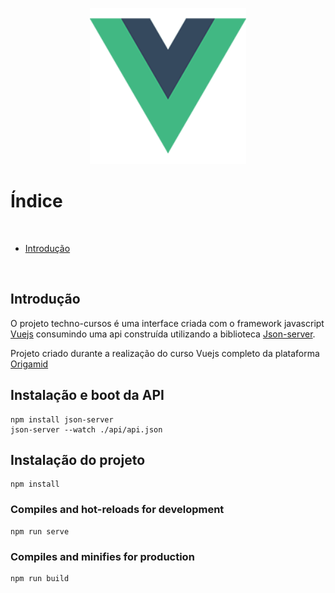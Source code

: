 <p align="center"><a href="https://vuejs.org/" target="_blank"><img src="/src/assets/logo.png" width="250"></a></p>

# Índice

<br>
 
   * [Introdução](#Introdução)
<br>

## Introdução

<p>
 O projeto techno-cursos é uma interface criada com o framework javascript <a target="_blank" href="https://vuejs.org/">Vuejs</a> consumindo uma api 
 construída utilizando a biblioteca <a target="_blank" href="https://www.npmjs.com/package/json-server">Json-server</a>.
 
 Projeto criado durante a realização do curso Vuejs completo da plataforma <a target="_blank" href="https://www.origamid.com/">Origamid</a>
</p>

## Instalação e boot da API

```
npm install json-server
json-server --watch ./api/api.json
```

## Instalação do projeto

```
npm install
```

### Compiles and hot-reloads for development

```
npm run serve
```

### Compiles and minifies for production

```
npm run build
```
